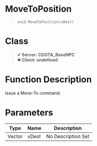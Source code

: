 # MoveToPosition
> `void MoveToPosition(vDest)`
# Class
> __✔ Server: CDOTA_BaseNPC__  
> __✖ Client: undefined__  
# Function Description
Issue a Move-To command.
# Parameters
Type|Name|Description
--|--|--
Vector|vDest|No Description Set
